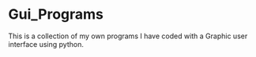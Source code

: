 # Gui_Programs
This is a collection of my own programs I have coded with a Graphic user interface using python.
